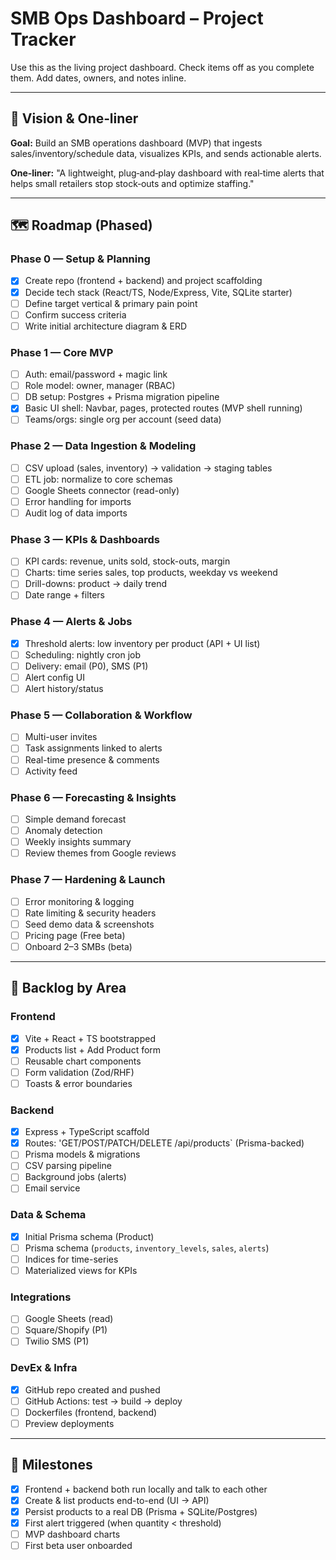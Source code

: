 # SMB Ops Dashboard – Project Tracker

Use this as the living project dashboard. Check items off as you complete them. Add dates, owners, and notes inline.

---

## 🔭 Vision & One‑liner
**Goal:** Build an SMB operations dashboard (MVP) that ingests sales/inventory/schedule data, visualizes KPIs, and sends actionable alerts.

**One‑liner:** "A lightweight, plug‑and‑play dashboard with real‑time alerts that helps small retailers stop stock‑outs and optimize staffing."

---

## 🗺️ Roadmap (Phased)

### Phase 0 — Setup & Planning
- [x] Create repo (frontend + backend) and project scaffolding
- [x] Decide tech stack (React/TS, Node/Express, Vite, SQLite starter)
- [ ] Define target vertical & primary pain point
- [ ] Confirm success criteria
- [ ] Write initial architecture diagram & ERD

### Phase 1 — Core MVP
- [ ] Auth: email/password + magic link
- [ ] Role model: owner, manager (RBAC)
- [ ] DB setup: Postgres + Prisma migration pipeline
- [x] Basic UI shell: Navbar, pages, protected routes (MVP shell running)
- [ ] Teams/orgs: single org per account (seed data)

### Phase 2 — Data Ingestion & Modeling
- [ ] CSV upload (sales, inventory) → validation → staging tables
- [ ] ETL job: normalize to core schemas
- [ ] Google Sheets connector (read-only)
- [ ] Error handling for imports
- [ ] Audit log of data imports

### Phase 3 — KPIs & Dashboards
- [ ] KPI cards: revenue, units sold, stock-outs, margin
- [ ] Charts: time series sales, top products, weekday vs weekend
- [ ] Drill-downs: product → daily trend
- [ ] Date range + filters

### Phase 4 — Alerts & Jobs
- [x] Threshold alerts: low inventory per product (API + UI list)
- [ ] Scheduling: nightly cron job
- [ ] Delivery: email (P0), SMS (P1)
- [ ] Alert config UI
- [ ] Alert history/status

### Phase 5 — Collaboration & Workflow
- [ ] Multi-user invites
- [ ] Task assignments linked to alerts
- [ ] Real-time presence & comments
- [ ] Activity feed

### Phase 6 — Forecasting & Insights
- [ ] Simple demand forecast
- [ ] Anomaly detection
- [ ] Weekly insights summary
- [ ] Review themes from Google reviews

### Phase 7 — Hardening & Launch
- [ ] Error monitoring & logging
- [ ] Rate limiting & security headers
- [ ] Seed demo data & screenshots
- [ ] Pricing page (Free beta)
- [ ] Onboard 2–3 SMBs (beta)

---

## 🧱 Backlog by Area

### Frontend
- [x] Vite + React + TS bootstrapped
- [x] Products list + Add Product form
- [ ] Reusable chart components
- [ ] Form validation (Zod/RHF)
- [ ] Toasts & error boundaries

### Backend
- [x] Express + TypeScript scaffold
- [x] Routes: 'GET/POST/PATCH/DELETE /api/products` (Prisma-backed)
- [ ] Prisma models & migrations
- [ ] CSV parsing pipeline
- [ ] Background jobs (alerts)
- [ ] Email service

### Data & Schema
- [x] Initial Prisma schema (Product)
- [ ] Prisma schema (`products`, `inventory_levels`, `sales`, `alerts`)
- [ ] Indices for time-series
- [ ] Materialized views for KPIs

### Integrations
- [ ] Google Sheets (read)
- [ ] Square/Shopify (P1)
- [ ] Twilio SMS (P1)

### DevEx & Infra
- [x] GitHub repo created and pushed
- [ ] GitHub Actions: test → build → deploy
- [ ] Dockerfiles (frontend, backend)
- [ ] Preview deployments

---

## 🎯 Milestones
- [x] Frontend + backend both run locally and talk to each other
- [x] Create & list products end-to-end (UI → API)
- [x] Persist products to a real DB (Prisma + SQLite/Postgres)
- [x] First alert triggered (when quantity < threshold)
- [ ] MVP dashboard charts
- [ ] First beta user onboarded
